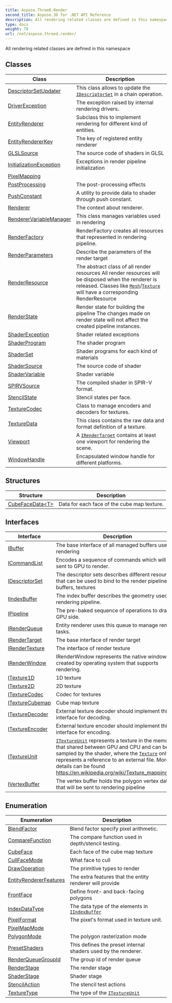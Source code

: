 ```yaml
---
title: Aspose.ThreeD.Render
second_title: Aspose.3D for .NET API Reference
description: All rendering related classes are defined in this namespace
type: docs
weight: 70
url: /net/aspose.threed.render/
---
```

All rendering related classes are defined in this namespace

## Classes

| Class | Description |
| --- | --- |
| [DescriptorSetUpdater](./descriptorsetupdater/) | This class allows to update the [`IDescriptorSet`](../aspose.threed.render/idescriptorset/) in a chain operation. |
| [DriverException](./driverexception/) | The exception raised by internal rendering drivers. |
| [EntityRenderer](./entityrenderer/) | Subclass this to implement rendering for different kind of entities. |
| [EntityRendererKey](./entityrendererkey/) | The key of registered entity renderer |
| [GLSLSource](./glslsource/) | The source code of shaders in GLSL |
| [InitializationException](./initializationexception/) | Exceptions in render pipeline initialization |
| [PixelMapping](./pixelmapping/) |  |
| [PostProcessing](./postprocessing/) | The post-processing effects |
| [PushConstant](./pushconstant/) | A utility to provide data to shader through push constant. |
| [Renderer](./renderer/) | The context about renderer. |
| [RendererVariableManager](./renderervariablemanager/) | This class manages variables used in rendering |
| [RenderFactory](./renderfactory/) | RenderFactory creates all resources that represented in rendering pipeline. |
| [RenderParameters](./renderparameters/) | Describe the parameters of the render target |
| [RenderResource](./renderresource/) | The abstract class of all render resources All render resources will be disposed when the renderer is released. Classes like [`Mesh`](../aspose.threed.entities/mesh/)/[`Texture`](../aspose.threed.shading/texture/) will have a corresponding RenderResource |
| [RenderState](./renderstate/) | Render state for building the pipeline The changes made on render state will not affect the created pipeline instances. |
| [ShaderException](./shaderexception/) | Shader related exceptions |
| [ShaderProgram](./shaderprogram/) | The shader program |
| [ShaderSet](./shaderset/) | Shader programs for each kind of materials |
| [ShaderSource](./shadersource/) | The source code of shader |
| [ShaderVariable](./shadervariable/) | Shader variable |
| [SPIRVSource](./spirvsource/) | The compiled shader in SPIR-V format. |
| [StencilState](./stencilstate/) | Stencil states per face. |
| [TextureCodec](./texturecodec/) | Class to manage encoders and decoders for textures. |
| [TextureData](./texturedata/) | This class contains the raw data and format definition of a texture. |
| [Viewport](./viewport/) | A [`IRenderTarget`](../aspose.threed.render/irendertarget/) contains at least one viewport for rendering the scene. |
| [WindowHandle](./windowhandle/) | Encapsulated window handle for different platforms. |
## Structures

| Structure | Description |
| --- | --- |
| [CubeFaceData&lt;T&gt;](./cubefacedata-1/) | Data for each face of the cube map texture. |
## Interfaces

| Interface | Description |
| --- | --- |
| [IBuffer](./ibuffer/) | The base interface of all managed buffers used in rendering |
| [ICommandList](./icommandlist/) | Encodes a sequence of commands which will be sent to GPU to render. |
| [IDescriptorSet](./idescriptorset/) | The descriptor sets describes different resources that can be used to bind to the render pipeline like buffers, textures |
| [IIndexBuffer](./iindexbuffer/) | The index buffer describes the geometry used in rendering pipeline. |
| [IPipeline](./ipipeline/) | The pre-baked sequence of operations to draw in GPU side. |
| [IRenderQueue](./irenderqueue/) | Entity renderer uses this queue to manage render tasks. |
| [IRenderTarget](./irendertarget/) | The base interface of render target |
| [IRenderTexture](./irendertexture/) | The interface of render texture |
| [IRenderWindow](./irenderwindow/) | IRenderWindow represents the native window created by operating system that supports rendering. |
| [ITexture1D](./itexture1d/) | 1D texture |
| [ITexture2D](./itexture2d/) | 2D texture |
| [ITextureCodec](./itexturecodec/) | Codec for textures |
| [ITextureCubemap](./itexturecubemap/) | Cube map texture |
| [ITextureDecoder](./itexturedecoder/) | External texture decoder should implement this interface for decoding. |
| [ITextureEncoder](./itextureencoder/) | External texture encoder should implement this interface for encoding. |
| [ITextureUnit](./itextureunit/) | [`ITextureUnit`](../aspose.threed.render/itextureunit/) represents a texture in the memory that shared between GPU and CPU and can be sampled by the shader, where the [`Texture`](../aspose.threed.shading/texture/) only represents a reference to an external file. More details can be found https://en.wikipedia.org/wiki/Texture_mapping_unit |
| [IVertexBuffer](./ivertexbuffer/) | The vertex buffer holds the polygon vertex data that will be sent to rendering pipeline |
## Enumeration

| Enumeration | Description |
| --- | --- |
| [BlendFactor](./blendfactor/) | Blend factor specify pixel arithmetic. |
| [CompareFunction](./comparefunction/) | The compare function used in depth/stencil testing. |
| [CubeFace](./cubeface/) | Each face of the cube map texture |
| [CullFaceMode](./cullfacemode/) | What face to cull |
| [DrawOperation](./drawoperation/) | The primitive types to render |
| [EntityRendererFeatures](./entityrendererfeatures/) | The extra features that the entity renderer will provide |
| [FrontFace](./frontface/) | Define front- and back-facing polygons |
| [IndexDataType](./indexdatatype/) | The data type of the elements in [`IIndexBuffer`](../aspose.threed.render/iindexbuffer/) |
| [PixelFormat](./pixelformat/) | The pixel's format used in texture unit. |
| [PixelMapMode](./pixelmapmode/) |  |
| [PolygonMode](./polygonmode/) | The polygon rasterization mode |
| [PresetShaders](./presetshaders/) | This defines the preset internal shaders used by the renderer. |
| [RenderQueueGroupId](./renderqueuegroupid/) | The group id of render queue |
| [RenderStage](./renderstage/) | The render stage |
| [ShaderStage](./shaderstage/) | Shader stage |
| [StencilAction](./stencilaction/) | The stencil test actions |
| [TextureType](./texturetype/) | The type of the [`ITextureUnit`](../aspose.threed.render/itextureunit/) |


